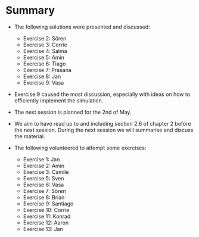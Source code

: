 # Summary

* The following solutions were presented and discussed:

    * Exercise 2: Sören
    * Exercise 3: Corrie
    * Exercise 4: Salma
    * Exercise 5: Amin
    * Exercise 6: Tiago
    * Exercise 7: Prasana
    * Exercise 8: Jan
    * Exercise 9: Vasa

* Exercise 9 caused the most discussion, especially with ideas on how to efficiently implement the simulation. 

* The next session is planned for the 2nd of May.

* We aim to have read up to and including section 2.6 of chapter 2 before the next session. During the next session we will summarise and discuss the material.

* The following volunteered to attempt some exercises:

    * Exercise 1: Jan
    * Exercise 2: Amin 
    * Exercise 3: Camile 
    * Exercise 5: Sven 
    * Exercise 6: Vasa 
    * Exercise 7: Sören 
    * Exercise 8: Brian 
    * Exercise 9: Santiago 
    * Exercise 10: Corrie 
    * Exercise 11: Konrad 
    * Exercise 12: Aaron 
    * Exercise 13: Jan 
